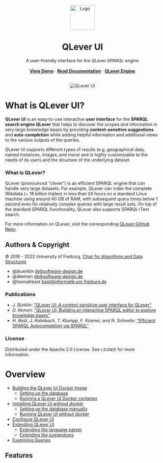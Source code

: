 <p align="center">
  <br>
  <img src="backend/static/favicon.ico" alt="Logo" width="80" height="80">
</p>
<h1 align="center">QLever UI</h1>
<p align="center">
  A user-friendly interface for the QLever SPARQL engine<br><br />
    <strong><a href="https://qlever.cs.uni-freiburg.de/wikidata">View Demo</a></strong>
    ·
    <strong><a href="#overview">Read Documentation</a></strong>
    ·
    <strong><a href="https://github.com/ad-freiburg/QLever">QLever Engine</a></strong>
</p>
<br>
<div style="text-align: center;">
    <img src="docs/screenshot.png" alt="QLever UI">
</div>

# What is QLever UI?
**QLever UI** is an easy-to-use interactive **user interface** for the **SPARQL search engine QLever** that helps to discover the scopes and information in very large knowledge bases by providing **context-sensitive suggestions** and **auto-completion** while adding helpful information and additional views to the various outputs of the queries.

QLever UI supports different types of results (e.g. geographical data, named instances, images, and more) and is highly customizable to the needs of its users and the structure of the underlying dataset.
### What is QLever?
QLever (pronounced "clever") is an efficient SPARQL engine that can handle very large datasets. For example, QLever can index the complete Wikidata (~ 18 billion triples) in less than 24 hours on a standard Linux machine using around 40 GB of RAM, with subsequent query times below 1 second even for relatively complex queries with large result sets. On top of the standard SPARQL functionality, QLever also supports SPARQL+Text search.

For more information on QLever, visit the corresponding [QLever GitHub Repo](https://github.com/ad-freiburg/QLever).
## Authors & Copyright
© 2016 - 2022 University of Freiburg, [Chair for Algorithms and Data Structures](https://ad.cs.uni-freiburg.de/)

- @jbuerklin <jb@software-design.de>   
- @dkemen <dk@software-design.de>
- @hannahbast <bast@informatik.uni-freiburg.de>

### Publications
* *J. Bürklin*: ["QLever UI: A context-sensitive user interface for QLever"](https://ad-publications.cs.uni-freiburg.de/)
* *D. Kemen*: ["QLever UI: Building an interactive SPARQL editor to explore knowledge bases"](https://ad-publications.cs.uni-freiburg.de/)
* *H. Bast, J. Kalmbach, T. Klumpp, F. Kramer, and N. Schnelle*: ["Efficient SPARQL Autocompletion via SPARQL"](https://ad-publications.cs.uni-freiburg.de/ARXIV_sparql_autocompletion_BKKKS_2021.pdf)
### License
Distributed under the Apache 2.0 License. See `LICENSE` for more information.
# Overview
* [Building the QLever UI Docker Image](docs/install_qleverui.md#building-the-qlever-ui-docker-container)
    * [Setting up the database](docs/install_qleverui.md#setting-up-the-database)
    * [Running a QLever UI Docker container](docs/install_qleverui.md#running-a-qlever-ui-docker-container)
* [Installing QLever UI without docker](docs/install_qleverui.md#installing-qlever-ui-without-docker)
    * [Setting up the database manually](docs/install_qleverui.md#setting-up-the-database-manually)
    * [Running QLever UI without docker](docs/install_qleverui.md#running-qlever-ui-without-docker)
* [Configure QLever UI](docs/configure_qleverui.md)
* [Extending QLever UI](#construct-and-theoretical-approach)
    * [Extending the language parser](docs/extending_parser.md)
    * [Extending the suggestions](docs/extending_suggestions.md)
* [Examining Queries]()
## Features



